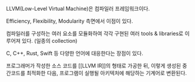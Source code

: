 LLVM(Low-Level Virtual Machine)은 컴파일러 프레임워크이다. 

Efficiency, Flexibility, Modularity 측면에서 이점이 있다.

컴파일러를 구성하는 여러 요소를 모듈화하여 각각 구현된 여러 tools & libraries로 이루어져 있다. (일종의 collection)

C, C++, Rust, Swift 등 다양한 언어에 대응한다는 장점이 있다.

 프로그래머가 작성한 소스 코드를 [[LLVM IR]]의 형태로 가공한 뒤, 이렇게 생성된 중간코드를 최적화한 다음, 프로그램이 실행될 아키텍처에 해당하는 기계어로 변환된다.



